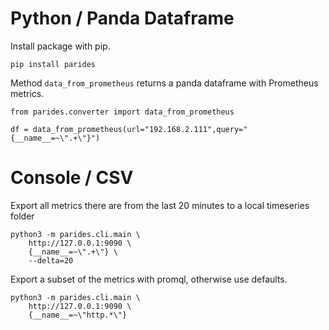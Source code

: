 # Python / Panda Dataframe

Install package with pip. 

    pip install parides

Method ```data_from_prometheus``` returns a panda dataframe with Prometheus metrics. 

    from parides.converter import data_from_prometheus
    
    df = data_from_prometheus(url="192.168.2.111",query="{__name__=~\".+\"}")

# Console  / CSV

Export all metrics there are from the last 20 minutes to a local timeseries folder

    python3 -m parides.cli.main \
        http://127.0.0.1:9090 \
        {__name__=~\".+\"} \
        --delta=20

Export a subset of the metrics with promql, otherwise use defaults.

    python3 -m parides.cli.main \
        http://127.0.0.1:9090 \
        {__name__=~\"http.*\"} 
